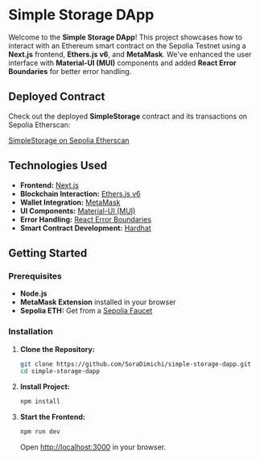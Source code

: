 # Simple Storage DApp

Welcome to the **Simple Storage DApp**! This project showcases how to interact with an Ethereum smart contract on the Sepolia Testnet using a **Next.js** frontend, **Ethers.js v6**, and **MetaMask**. We've enhanced the user interface with **Material-UI (MUI)** components and added **React Error Boundaries** for better error handling.

## Deployed Contract

Check out the deployed **SimpleStorage** contract and its transactions on Sepolia Etherscan:

[SimpleStorage on Sepolia Etherscan](https://sepolia.etherscan.io/address/0x736b52346ac3f4c3c806ebfe699b4e17fe09592a)

## Technologies Used

- **Frontend:** [Next.js](https://nextjs.org/)
- **Blockchain Interaction:** [Ethers.js v6](https://docs.ethers.io/v6/)
- **Wallet Integration:** [MetaMask](https://metamask.io/)
- **UI Components:** [Material-UI (MUI)](https://mui.com/)
- **Error Handling:** [React Error Boundaries](https://reactjs.org/docs/error-boundaries.html)
- **Smart Contract Development:** [Hardhat](https://hardhat.org/)

## Getting Started

### Prerequisites

- **Node.js**
- **MetaMask Extension** installed in your browser
- **Sepolia ETH:** Get from a [Sepolia Faucet](https://sepoliafaucet.com/)

### Installation

1. **Clone the Repository:**

   ```bash
   git clone https://github.com/SoraDimichi/simple-storage-dapp.git
   cd simple-storage-dapp
   ```

2. **Install Project:**

   ```bash
   npm install
   ```

3. **Start the Frontend:**

   ```bash
   npm run dev
   ```

   Open [http://localhost:3000](http://localhost:3000) in your browser.
